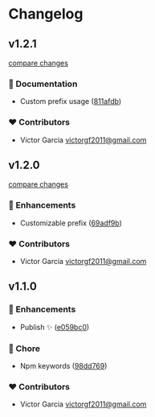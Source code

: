 # Changelog


## v1.2.1

[compare changes](https://github.com/tortitast/lucide-nuxt/compare/v1.2.0...v1.2.1)

### 📖 Documentation

- Custom prefix usage ([811afdb](https://github.com/tortitast/lucide-nuxt/commit/811afdb))

### ❤️ Contributors

- Victor Garcia <victorgf2011@gmail.com>

## v1.2.0

[compare changes](https://github.com/tortitast/lucide-nuxt/compare/v1.1.0...v1.2.0)

### 🚀 Enhancements

- Customizable prefix ([69adf9b](https://github.com/tortitast/lucide-nuxt/commit/69adf9b))

### ❤️ Contributors

- Victor Garcia <victorgf2011@gmail.com>

## v1.1.0


### 🚀 Enhancements

- Publish ✨ ([e059bc0](https://github.com/tortitast/lucide-nuxt/commit/e059bc0))

### 🏡 Chore

- Npm keywords ([98dd769](https://github.com/tortitast/lucide-nuxt/commit/98dd769))

### ❤️ Contributors

- Victor Garcia <victorgf2011@gmail.com>


